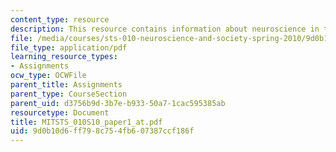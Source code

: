 ```yaml
---
content_type: resource
description: This resource contains information about neuroscience in the news.
file: /media/courses/sts-010-neuroscience-and-society-spring-2010/9d0b10d6ff798c754fb607387ccf186f_MITSTS_010S10_paper1_at.pdf
file_type: application/pdf
learning_resource_types:
- Assignments
ocw_type: OCWFile
parent_title: Assignments
parent_type: CourseSection
parent_uid: d3756b9d-3b7e-b933-50a7-1cac595385ab
resourcetype: Document
title: MITSTS_010S10_paper1_at.pdf
uid: 9d0b10d6-ff79-8c75-4fb6-07387ccf186f
---
```

